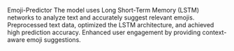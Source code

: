 Emoji-Predictor
The model uses Long Short-Term Memory (LSTM) networks to analyze text and accurately suggest relevant emojis. Preprocessed text data, optimized the LSTM architecture, and achieved high prediction accuracy. Enhanced user engagement by providing context-aware emoji suggestions.
